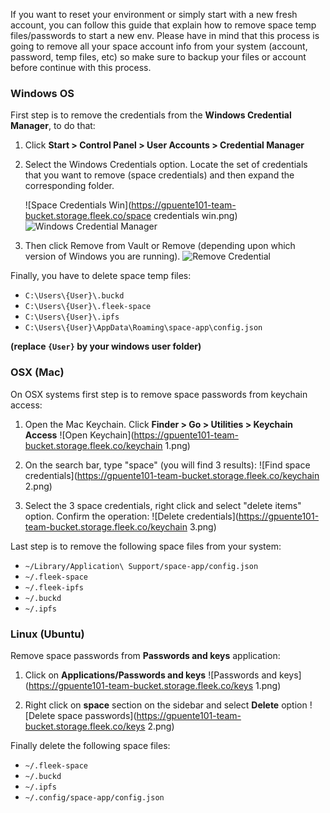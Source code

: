 If you want to reset your environment or simply start with a new fresh account, you can follow this guide that explain how to remove space temp files/passwords to start a new env.
Please have in mind that this process is going to remove all your space account info from your system (account, password, temp files, etc) so make sure to backup your files or account before continue with this process.

### Windows OS

First step is to remove the credentials from the **Windows Credential Manager**, to do that:

1. Click **Start > Control Panel > User Accounts > Credential Manager**
   
2. Select the Windows Credentials option. Locate the set of credentials that you want to remove (space credentials) and then expand the corresponding folder.

    ![Space Credentials Win](https://gpuente101-team-bucket.storage.fleek.co/space credentials win.png)
    ![Windows Credential Manager](https://answers.uillinois.edu/images/group180/68546/win1(2).png)

3. Then click Remove from Vault or Remove (depending upon which version of Windows you are running).
    ![Remove Credential](https://answers.uillinois.edu/images/group180/68546/win2(1).png)

Finally, you have to delete space temp files:

- `C:\Users\{User}\.buckd`
- `C:\Users\{User}\.fleek-space`
- `C:\Users\{User}\.ipfs`
- `C:\Users\{User}\AppData\Roaming\space-app\config.json`

**(replace `{User}` by your windows user folder)**




### OSX (Mac)

On OSX systems first step is to remove space passwords from keychain access:

1. Open the Mac Keychain. Click **Finder > Go > Utilities > Keychain Access**
    ![Open Keychain](https://gpuente101-team-bucket.storage.fleek.co/keychain 1.png)

2. On the search bar, type "space" (you will find 3 results):
    ![Find space credentials](https://gpuente101-team-bucket.storage.fleek.co/keychain 2.png)

3. Select the 3 space credentials, right click and select "delete items" option. Confirm the operation:
    ![Delete credentials](https://gpuente101-team-bucket.storage.fleek.co/keychain 3.png)

Last step is to remove the following space files from your system:

- `~/Library/Application\ Support/space-app/config.json`
- `~/.fleek-space`
- `~/.fleek-ipfs`
- `~/.buckd`
- `~/.ipfs`


### Linux (Ubuntu)

Remove space passwords from **Passwords and keys** application:

1. Click on **Applications/Passwords and keys**
    ![Passwords and keys](https://gpuente101-team-bucket.storage.fleek.co/keys 1.png)

2. Right click on **space** section on the sidebar and select **Delete** option
    ![Delete space passwords](https://gpuente101-team-bucket.storage.fleek.co/keys 2.png)

Finally delete the following space files:

- `~/.fleek-space`
- `~/.buckd`
- `~/.ipfs`
- `~/.config/space-app/config.json`